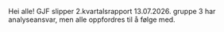 Hei alle! GJF slipper 2.kvartalsrapport 13.07.2026. gruppe 3 har analyseansvar, men alle oppfordres til å følge med.
